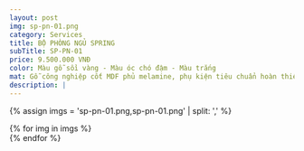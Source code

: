 ```yaml
---
layout: post
img: sp-pn-01.png
category: Services
title: BỘ PHÒNG NGỦ SPRING
subTitle: SP-PN-01
price: 9.500.000 VNĐ
color: Màu gỗ sồi vàng - Màu óc chó đậm - Màu trắng
mat: Gỗ công nghiệp cốt MDF phủ melamine, phụ kiện tiêu chuẩn hoàn thiện theo thiết kế
description: |
---
```

{% assign imgs = 'sp-pn-01.png,sp-pn-01.png' | split: ',' %}
<section class="no-padding" id="two">
	<div class="container-fluid">
	<div class="row-no-gutters">
	{% for img in imgs %}
	   <div class="col-lg-6 col-sm-6 col-md-6"> 
			<a href="#" class="portfolio-box">
			<img src="{{site.baseurl}}/assets/img/phong-ngu/{{ img }}" class="image main" alt="">
			</a>
		</div>
	{% endfor %}			
	</div>
	</div>
</section>